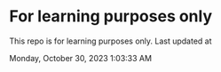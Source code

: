 # For learning purposes only
This repo is for learning purposes only.
Last updated at

Monday, October 30, 2023 1:03:33 AM

